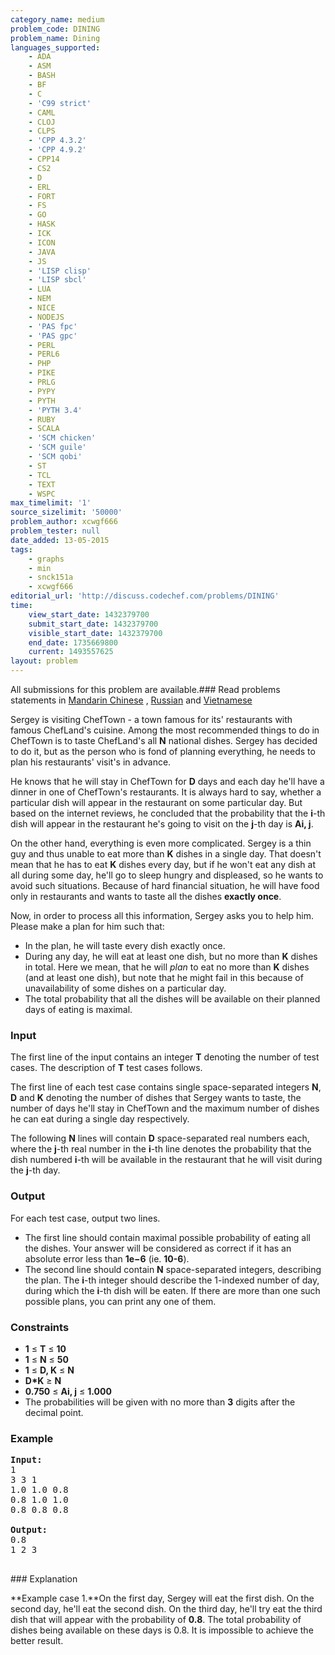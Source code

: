 ```yaml
---
category_name: medium
problem_code: DINING
problem_name: Dining
languages_supported:
    - ADA
    - ASM
    - BASH
    - BF
    - C
    - 'C99 strict'
    - CAML
    - CLOJ
    - CLPS
    - 'CPP 4.3.2'
    - 'CPP 4.9.2'
    - CPP14
    - CS2
    - D
    - ERL
    - FORT
    - FS
    - GO
    - HASK
    - ICK
    - ICON
    - JAVA
    - JS
    - 'LISP clisp'
    - 'LISP sbcl'
    - LUA
    - NEM
    - NICE
    - NODEJS
    - 'PAS fpc'
    - 'PAS gpc'
    - PERL
    - PERL6
    - PHP
    - PIKE
    - PRLG
    - PYPY
    - PYTH
    - 'PYTH 3.4'
    - RUBY
    - SCALA
    - 'SCM chicken'
    - 'SCM guile'
    - 'SCM qobi'
    - ST
    - TCL
    - TEXT
    - WSPC
max_timelimit: '1'
source_sizelimit: '50000'
problem_author: xcwgf666
problem_tester: null
date_added: 13-05-2015
tags:
    - graphs
    - min
    - snck151a
    - xcwgf666
editorial_url: 'http://discuss.codechef.com/problems/DINING'
time:
    view_start_date: 1432379700
    submit_start_date: 1432379700
    visible_start_date: 1432379700
    end_date: 1735669800
    current: 1493557625
layout: problem
---
```

All submissions for this problem are available.###  Read problems statements in [Mandarin Chinese](http://www.codechef.com/download/translated/SNCK151A/mandarin/DINING.pdf) , [Russian](http://www.codechef.com/download/translated/SNCK151A/russian/DINING.pdf) and [Vietnamese](http://www.codechef.com/download/translated/SNCK151A/vietnamese/DINING.pdf)

Sergey is visiting ChefTown - a town famous for its' restaurants with famous ChefLand's cuisine. Among the most recommended things to do in ChefTown is to taste ChefLand's all **N** national dishes. Sergey has decided to do it, but as the person who is fond of planning everything, he needs to plan his restaurants' visit's in advance.

He knows that he will stay in ChefTown for **D** days and each day he'll have a dinner in one of ChefTown's restaurants. It is always hard to say, whether a particular dish will appear in the restaurant on some particular day. But based on the internet reviews, he concluded that the probability that the **i**-th dish will appear in the restaurant he's going to visit on the **j**-th day is **Ai, j**.

On the other hand, everything is even more complicated. Sergey is a thin guy and thus unable to eat more than **K** dishes in a single day. That doesn't mean that he has to eat **K** dishes every day, but if he won't eat any dish at all during some day, he'll go to sleep hungry and displeased, so he wants to avoid such situations. Because of hard financial situation, he will have food only in restaurants and wants to taste all the dishes **exactly once**.

Now, in order to process all this information, Sergey asks you to help him. Please make a plan for him such that:

- In the plan, he will taste every dish exactly once.
- During any day, he will eat at least one dish, but no more than **K** dishes in total. Here we mean, that he will _plan_ to eat no more than **K** dishes (and at least one dish), but note that he might fail in this because of unavailability of some dishes on a particular day.
- The total probability that all the dishes will be available on their planned days of eating is maximal.

### Input

The first line of the input contains an integer **T** denoting the number of test cases. The description of **T** test cases follows.

The first line of each test case contains single space-separated integers **N**, **D** and **K** denoting the number of dishes that Sergey wants to taste, the number of days he'll stay in ChefTown and the maximum number of dishes he can eat during a single day respectively.

The following **N** lines will contain **D** space-separated real numbers each, where the **j**-th real number in the **i**-th line denotes the probability that the dish numbered **i**-th will be available in the restaurant that he will visit during the **j**-th day.

### Output

For each test case, output two lines.

- The first line should contain maximal possible probability of eating all the dishes. Your answer will be considered as correct if it has an absolute error less than **1e−6** (ie. **10-6**).
- The second line should contain **N** space-separated integers, describing the plan. The **i**-th integer should describe the 1-indexed number of day, during which the **i**-th dish will be eaten. If there are more than one such possible plans, you can print any one of them.

### Constraints

- **1** ≤ **T** ≤ **10**
- **1** ≤ **N** ≤ **50**
- **1** ≤ **D, K** ≤ **N**
- **D\*K** ≥ **N**
- **0.750** ≤ **Ai, j** ≤ **1.000**
- The probabilities will be given with no more than **3** digits after the decimal point.

### Example

<pre><b>Input:</b>
1
3 3 1
1.0 1.0 0.8
0.8 1.0 1.0
0.8 0.8 0.8

<b>Output:</b>
0.8
1 2 3

</pre>### Explanation
**Example case 1.**On the first day, Sergey will eat the first dish. On the second day, he'll eat the second dish. On the third day, he'll try eat the third dish that will appear with the probability of **0.8**. The total probability of dishes being available on these days is 0.8. It is impossible to achieve the better result.
